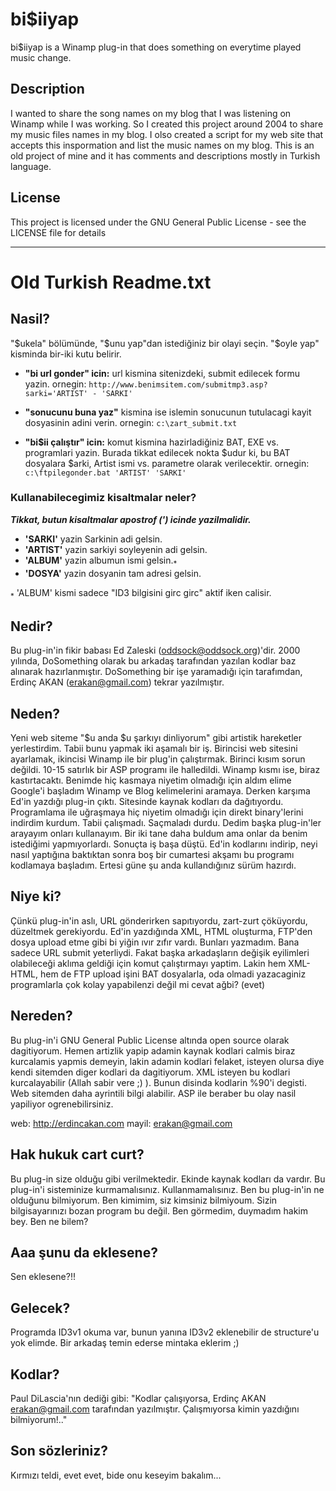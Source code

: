 # bi\$iiyap
bi\$iiyap is a Winamp plug-in that does something on everytime played music change.

## Description

I wanted to share the song names on my blog that I was listening on Winamp while I was working. So I created this project around 2004 to share my music files names in my blog. I olso created a script for my web site that accepts this inspormation and list the music names on my blog. This is an old project of mine and it has comments and descriptions mostly in Turkish language.


## License

This project is licensed under the GNU General Public License - see the LICENSE file for details 

---

# Old Turkish Readme.txt

## Nasil?
"$ukela" bölümünde, "$unu yap"dan istediğiniz bir olayi seçin. "$oyle yap" kisminda bir-iki kutu belirir.

- **"bi url gonder" icin:** url kismina sitenizdeki, submit edilecek formu yazin. ornegin: 
``` http://www.benimsitem.com/submitmp3.asp?sarki='ARTIST' - 'SARKI' ```

- **"sonucunu buna yaz"** kismina ise islemin sonucunun tutulacagi kayit dosyasinin adini verin. ornegin: ``c:\zart_submit.txt``

- **"bi$ii çalıştır" icin:** komut kismina hazirladiğiniz BAT, EXE vs. programlari yazin. Burada tikkat edilecek nokta $udur ki, bu BAT dosyalara $arki, Artist ismi vs. parametre olarak verilecektir. ornegin:
```c:\ftpilegonder.bat 'ARTIST' 'SARKI'```

### Kullanabilecegimiz kisaltmalar neler?
***Tikkat, butun kisaltmalar apostrof (') icinde yazilmalidir.***

- **'SARKI'** yazin Sarkinin adi gelsin.
- **'ARTIST'** yazin sarkiyi soyleyenin adi gelsin.
- **'ALBUM'** yazin albumun ismi gelsin.<sub>*</sub>
- **'DOSYA'** yazin dosyanin tam adresi gelsin.

<sub>*</sub> 'ALBUM' kismi sadece "ID3 bilgisini girc girc" aktif iken calisir.

## Nedir?

Bu plug-in'in fikir babası Ed Zaleski (oddsock@oddsock.org)'dir. 2000 yılında, DoSomething olarak bu arkadaş tarafından yazılan kodlar baz alınarak hazırlanmıştır. DoSomething bir işe yaramadığı için tarafımdan, Erdinç AKAN (erakan@gmail.com) tekrar yazılmıştır.

## Neden?
Yeni web siteme "$u anda $u şarkıyı dinliyorum" gibi artistik hareketler yerlestirdim. Tabii bunu yapmak iki aşamalı bir iş. Birincisi web sitesini ayarlamak, ikincisi Winamp ile bir plug'in çalıştırmak. Birinci kısım sorun değildi. 10-15 satırlık bir ASP programı ile halledildi. Winamp kısmı ise, biraz kastırtacaktı. Benimde hiç kasmaya niyetim olmadığı için aldım elime Google'i başladım Winamp ve Blog kelimelerini aramaya. Derken karşıma Ed'in yazdığı plug-in çıktı. Sitesinde kaynak kodları da dağıtıyordu. Programlama ile uğraşmaya hiç niyetim olmadığı için direkt binary'lerini indirdim kurdum. Tabii çalışmadı. Saçmaladı durdu. Dedim başka plug-in'ler arayayım onları kullanayım. Bir iki tane daha buldum ama onlar da benim istediğimi yapmıyorlardı. Sonuçta iş başa düştü. Ed'in kodlarını indirip, neyi nasıl yaptığına baktıktan sonra boş bir cumartesi akşamı bu programı kodlamaya başladım. Ertesi güne şu anda kullandığınız sürüm hazırdı.

## Niye ki?
Çünkü plug-in'in aslı, URL gönderirken sapıtıyordu, zart-zurt çöküyordu, düzeltmek gerekiyordu. Ed'in yazdığında XML, HTML oluşturma, FTP'den dosya upload etme gibi bi yiğin ıvır zıfır vardı. Bunları yazmadım. Bana sadece URL submit yeterliydi. Fakat başka arkadaşların değişik eyilimleri olabileceği aklıma geldiği için komut çalıştırmayı yaptim. Lakin hem XML-HTML, hem de FTP upload işini BAT dosyalarla, oda olmadi yazacaginiz programlarla çok kolay yapabilenzi değil mi cevat ağbi? (evet)

## Nereden?
Bu plug-in'i GNU General Public License altında open source olarak dagitiyorum. Hemen artizlik yapip adamin kaynak kodlari calmis biraz kurcalamis yapmis demeyin, lakin adamin kodlari felaket, isteyen olursa diye kendi sitemden diger kodlari da dagitiyorum. XML isteyen bu kodlari kurcalayabilir (Allah sabir vere ;) ). Bunun disinda kodlarin %90'i degisti. Web sitemden daha ayrintili bilgi alabilir. ASP ile beraber bu olay nasil yapiliyor ogrenebilirsiniz.

web: http://erdincakan.com
mayil: erakan@gmail.com

## Hak hukuk cart curt?
Bu plug-in size olduğu gibi verilmektedir. Ekinde kaynak kodları da vardır. Bu plug-in'i sisteminize kurmamalısınız. Kullanmamalısınız. Ben bu plug-in'in ne olduğunu bilmiyorum. Ben kimimim, siz kimsiniz bilmiyoum. Sizin bilgisayarınızı bozan program bu değil. Ben görmedim, duymadım hakim bey. Ben ne bilem?

## Aaa şunu da eklesene?
Sen eklesene?!!

## Gelecek?
Programda ID3v1 okuma var, bunun yanına ID3v2 eklenebilir de structure'u yok elimde. Bir arkadaş temin ederse mintaka eklerim ;)

## Kodlar?

Paul DiLascia'nın dediği gibi: "Kodlar çalışıyorsa, Erdinç AKAN erakan@gmail.com tarafından yazılmıştır. Çalışmıyorsa kimin yazdığını bilmiyorum!.."

## Son sözleriniz?
Kırmızı teldi, evet evet, bide onu keseyim bakalım...
